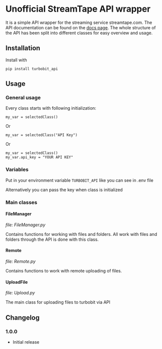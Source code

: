 # Unofficial StreamTape API wrapper

It is a simple API wrapper for the streaming service streamtape.com. The API documentation can be found on the [docs page](https://devcraftclub.github.io/TurboBitApi/). The whole structure of the API has been split into different classes for easy overview and usage.

## Installation

Install with

```python3
pip install turbobit_api
```

## Usage

### General usage

Every class starts with following initialization:

```python3
my_var = selectedClass()
```

Or

```python3
my_var = selectedClass("API Key")
```

Or

```python3
my_var = selectedClass()
my_var.api_key = "YOUR API KEY"
```

### Variables

Put in your environment variable `TURBOBIT_API` like you can see in .env file

Alternatively you can pass the key when class is initialized


### Main classes

#### FileManager

_file: FileManager.py_

Contains functions for working with files and folders. All work with files and folders through the API is done with this class.

#### Remote

_file: Remote.py_

Contains functions to work with remote uploading of files.

#### UploadFile

_file: Upload.py_

The main class for uploading files to turbobit via API


## Changelog

### 1.0.0

- Initial release   
